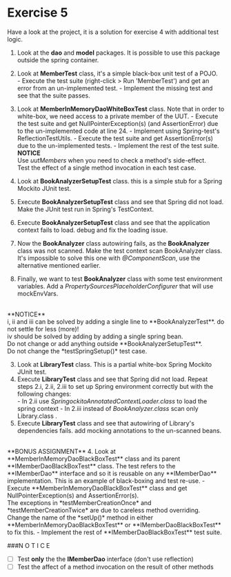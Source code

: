 
Exercise 5
==========

Have a look at the project, it is a solution for exercise 4 with additional test logic.

1. Look at the **dao** and **model** packages. It is possible to use this package outside the spring container. <br/>
  1. Look at **MemberTest** class, it's a simple black-box unit test of a POJO.<br/>
    - Execute the test suite (right-click > Run 'MemberTest') and get an error from an un-implemented test.
    - Implement the missing test and see that the suite passes.<br/>
  2. Look at **MemberInMemoryDaoWhiteBoxTest** class. Note that in order to white-box, we need access to a private member of the UUT.
    - Execute the test suite and get NullPointerException(s) (and AssertionError) due to the un-implemented code at line 24.
    - Implement using Spring-test's ReflectionTestUtils.
    - Execute the test suite and get AssertionError(s) due to the un-implemented tests.
    - Implement the rest of the test suite.<br/>
    **NOTICE**<br/>
    Use *uutMembers* when you need to check a method's side-effect.<br/>
    Test the effect of a single method invocation in each test case.

2. Look at **BookAnalyzerSetupTest** class. this is a simple stub for a Spring Mockito JUnit test.<br/>
  1. Execute **BookAnalyzerSetupTest** class and see that Spring did not load. Make the JUnit test run in Spring's TestContext.<br/>
  2. Execute **BookAnalyzerSetupTest** class and see that the application context fails to load. debug and fix the loading issue.<br/>
  3. Now the **BookAnalyzer** class autowiring fails, as the **BookAnalyzer** class was not scanned. Make the test context scan BookAnalyzer class.<br/>
     It's impossible to solve this one with *@ComponentScan*, use the alternative mentioned earlier.<br/>
  4. Finally, we want to test **BookAnalyzer** class with some test environment variables. Add a *PropertySourcesPlaceholderConfigurer* that will use mockEnvVars.
<br/>
  **NOTICE**<br/>
  i, ii and iii can be solved by adding a single line to **BookAnalyzerTest**. do not settle for less (more)!<br/>
  iv should be solved by adding by adding a single spring bean.<br/>
  Do not change or add anything outside **BookAnalyzerSetupTest**.<br/>
  Do not change the *testSpringSetup()* test case.

3. Look at **LibraryTest** class. This is a partial white-box Spring Mockito JUnit test.<br/>
  1. Execute **LibraryTest** class and see that Spring did not load. Repeat steps 2.i, 2.ii, 2.iii to set up Spring environment correctly but with the following changes:<br/>
    - In 2.ii use *SpringockitoAnnotatedContextLoader.class* to load the spring context
    - In 2.iii instead of *BookAnalyzer.class* scan only Library.class .
  2. Execute **LibraryTest** class and see that autowiring of Library's dependencies fails. add mocking annotations to the un-scanned beans.<br/>
<br/>
**BONUS ASSIGNMENT**
4. Look at **MemberInMemoryDaoBlackBoxTest** class and its parent **IMemberDaoBlackBoxTest** class. The test refers to the **IMemberDao** interface and so it is reusable on any **IMemberDao** implementation. This is an example of black-boxing and test re-use.
  - Execute **MemberInMemoryDaoBlackBoxTest** class and get NullPointerException(s) and AssertionError(s).<br/>
    The exceptions in *testMemberCreationOnce* and *testMemberCreationTwice* are due to careless method overriding.<br/>
    Change the name of the *setUp()* method in either **MemberInMemoryDaoBlackBoxTest** or **IMemberDaoBlackBoxTest** to fix this.
  - Implement the rest of **IMemberDaoBlackBoxTest** test suite.

###N O T I C E
- [ ] Test **only** the the **IMemberDao** interface (don't use reflection)
- [ ] Test the affect of a method invocation on the result of other methods
